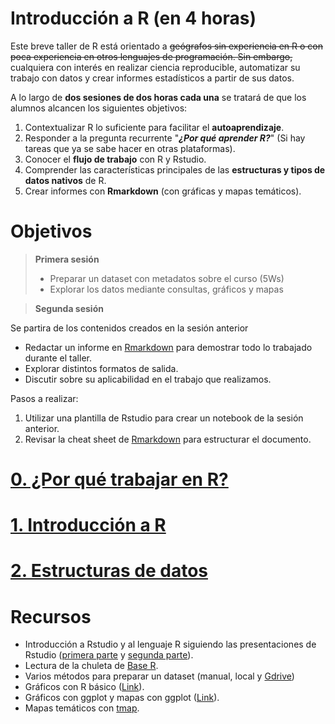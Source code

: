 # Introducción a R (en 4 horas)

Este breve taller de R está orientado a ~~geógrafos sin experiencia en R o con poca experiencia en otros lenguajes de programación. Sin embargo,~~ cualquiera con interés en realizar ciencia reproducible, automatizar su trabajo con datos y crear informes estadísticos a partir de sus datos.

A lo largo de **dos sesiones de dos horas cada una** se tratará de que los alumnos alcancen los siguientes objetivos:

1. Contextualizar R lo suficiente para facilitar el **autoaprendizaje**.
2. Responder a la pregunta recurrente "***¿Por qué aprender R?***" (Si hay tareas que ya se sabe hacer en otras plataformas).
3. Conocer el **flujo de trabajo** con R y Rstudio.
4. Comprender las características principales de las **estructuras y tipos de datos nativos** de R.
5. Crear informes con **Rmarkdown** (con gráficas y mapas temáticos).

# Objetivos

> **Primera sesión**
> - Preparar un dataset con metadatos sobre el curso (5Ws)
> - Explorar los datos mediante consultas, gráficos y mapas


> **Segunda sesión**

Se partira de los contenidos creados en la sesión anterior
- Redactar un informe en [Rmarkdown](https://rmarkdown.rstudio.com/index.html) para demostrar todo lo trabajado durante el taller.
- Explorar distintos formatos de salida.
- Discutir sobre su aplicabilidad en el trabajo que realizamos.

Pasos a realizar:

1. Utilizar una plantilla de Rstudio para crear un notebook de la sesión anterior.
2. Revisar la cheat sheet de [Rmarkdown](docs/rmarkdown-cheat-sheet.pdf) para estructurar el documento.


# [0. ¿Por qué trabajar en R?](src/r-pros-cons.md)
# [1. Introducción a R](src/r-basics.md)
# [2. Estructuras de datos](src/r-data-structures.md)


# Recursos
- Introducción a Rstudio y al lenguaje R siguiendo las presentaciones de Rstudio ([primera parte](docs/r-language-1.pdf) y [segunda parte](docs/r-language-2.pdf)).
- Lectura de la chuleta de [Base R](docs/base-r-cheat-sheet.pdf).
- Varios métodos para preparar un dataset (manual, local y [Gdrive](https://www.r-bloggers.com/reading-data-from-google-sheets-into-r/))
- Gráficos con R básico ([Link](https://www.harding.edu/fmccown/r/)).
- Gráficos con ggplot y mapas con ggplot ([Link](http://r-statistics.co/Top50-Ggplot2-Visualizations-MasterList-R-Code.html)).
- Mapas temáticos con [tmap](https://cran.r-project.org/web/packages/tmap/vignettes/tmap-nutshell.html#quick-thematic-map).

